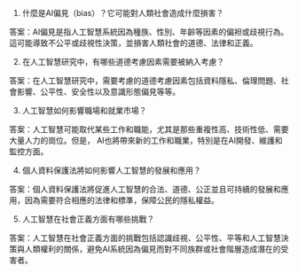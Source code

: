 1. 什麼是AI偏見（bias）？它可能對人類社會造成什麼損害？

答案：AI偏見是指人工智慧系統因為種族、性別、年齡等因素的偏袒或歧視行為。這可能導致不公平或歧視性決策，並損害人類社會的道德、法律和正義。

2. 在人工智慧研究中，有哪些道德考慮因素需要被納入考慮？

答案：在人工智慧研究中，需要考慮的道德考慮因素包括資料隱私、倫理問題、社會影響、公平性、安全性以及意識形態偏見等等。

3. 人工智慧如何影響職場和就業市場？

答案：人工智慧可能取代某些工作和職能，尤其是那些重複性高、技術性低、需要大量人力的崗位。但是， AI也將帶來新的工作和職業，特別是在AI開發、維護和監控方面。

4. 個人資料保護法將如何影響人工智慧的發展和應用？

答案：個人資料保護法將促進人工智慧的合法、道德、公正並且可持續的發展和應用，因為需要符合相應的法律和標準，保障公民的隱私權益。

5. 人工智慧在社會正義方面有哪些挑戰？

答案：人工智慧在社會正義方面的挑戰包括認識歧視、公平性、平等和人工智慧決策與人類權利的關係，避免AI系統因為偏見而對不同族群或社會階層造成潛在的受害者。